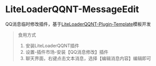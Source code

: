 # LiteLoaderQQNT-MessageEdit
QQ消息临时修改插件，基于[LiteLoaderQQNT-Plugin-Template](https://github.com/mo-jinran/LiteLoaderQQNT-Plugin-Template)模板开发
> 食用方式
> 1. 安装LiteLoaderQQNT插件
> 2. 设置-插件市场-安装【QQ消息修改】插件
> 3. 聊天界面，右键点击文本消息，选择【编辑消息内容】编辑即可
